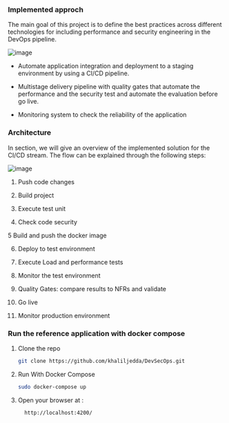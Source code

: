 
### Implemented approch
The main goal of this project is to define the best practices across different technologies for including performance and security engineering in the DevOps pipeline.

![image](https://user-images.githubusercontent.com/46020280/201217831-0c9370f0-c30b-4b96-8cf9-70202a5fe318.png)

* Automate application integration and deployment to a staging environment by using a CI/CD pipeline.

* Multistage delivery pipeline with quality gates that automate the performance and the security test and automate the evaluation before go live.

* Monitoring system to check the reliability of the application

### Architecture
In section, we will give an overview of the implemented solution for the CI/CD stream. The flow can be explained through the following steps:

![image](https://user-images.githubusercontent.com/46020280/201218153-68206dde-b891-40ab-969b-a97564b55fe7.png)
 
1. Push code changes

2. Build project

3. Execute test unit

4. Check code security 

5  Build and push the docker image

6. Deploy to test environment

7. Execute Load and performance tests

8. Monitor the test environment

9. Quality Gates:  compare results to NFRs and validate

10. Go live



11. Monitor production environment

### Run the reference application with docker compose

1. Clone the repo
   ```sh
   git clone https://github.com/khaliljedda/DevSecOps.git
   ```
2. Run With Docker Compose 
   ```sh
   sudo docker-compose up
   ```

3. Open your browser at :


         http://localhost:4200/

